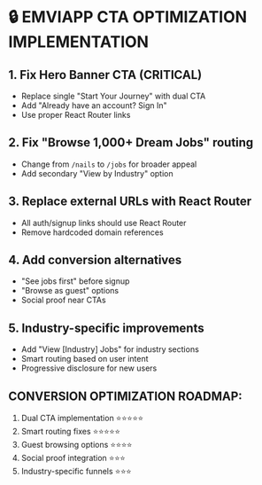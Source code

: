 # 🔒 EMVIAPP CTA OPTIMIZATION IMPLEMENTATION

## 1. Fix Hero Banner CTA (CRITICAL)
- Replace single "Start Your Journey" with dual CTA
- Add "Already have an account? Sign In" 
- Use proper React Router links

## 2. Fix "Browse 1,000+ Dream Jobs" routing
- Change from `/nails` to `/jobs` for broader appeal
- Add secondary "View by Industry" option

## 3. Replace external URLs with React Router
- All auth/signup links should use React Router
- Remove hardcoded domain references

## 4. Add conversion alternatives
- "See jobs first" before signup
- "Browse as guest" options
- Social proof near CTAs

## 5. Industry-specific improvements
- Add "View [Industry] Jobs" for industry sections
- Smart routing based on user intent
- Progressive disclosure for new users

## CONVERSION OPTIMIZATION ROADMAP:
1. Dual CTA implementation ⭐⭐⭐⭐⭐
2. Smart routing fixes ⭐⭐⭐⭐⭐  
3. Guest browsing options ⭐⭐⭐⭐
4. Social proof integration ⭐⭐⭐
5. Industry-specific funnels ⭐⭐⭐